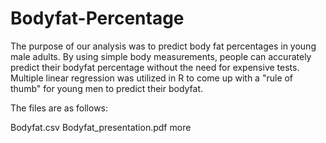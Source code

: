 # Bodyfat-Percentage
The purpose of our analysis was to predict body fat percentages in young male adults. By using simple body measurements, people can accurately predict their bodyfat percentage without the need for expensive tests. Multiple linear regression was utilized in R to come up with a "rule of thumb" for young men to predict their bodyfat.

The files are as follows:

Bodyfat.csv
Bodyfat_presentation.pdf
more
